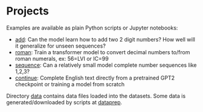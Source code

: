 # Projects

Examples are available as plain Python scripts or Jupyter notebooks:

- [add](add/): Can the model learn how to add two 2 digit numbers? How well will it generalize for unseen sequences?
- [roman](roman/): Train a transformer model to convert decimal numbers to/from roman numerals, ex: 56=LVI or IC=99
- [sequence](sequence/): Can a relatively small model complete number sequences like 1,2,3?
- [continue](continue/): Complete English text directly from a pretrained GPT2 checkpoint or training a model from scratch

Directory [data](data/) contains data files loaded into the datasets. Some data is generated/downloaded by scripts at [dataprep](dataprep/).